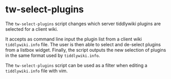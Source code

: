 # tw-select-plugins #

The `tw-select-plugins` script changes which server tiddlywiki plugins are
selected for a client wiki.

It accepts as command line input the plugin list from a client wiki
`tiddlywiki.info` file. The user is then able to select and de-select plugins
from a listbox widget. Finally, the script outputs the new selection of plugins
in the same format used by `tiddlywiki.info`.

The `tw-select-plugins` script can be used as a filter when editing a
`tiddlywiki.info` file with vim.
